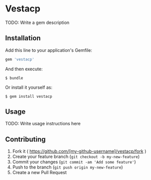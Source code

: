 # Vestacp

TODO: Write a gem description

## Installation

Add this line to your application's Gemfile:

```ruby
gem 'vestacp'
```

And then execute:

    $ bundle

Or install it yourself as:

    $ gem install vestacp

## Usage

TODO: Write usage instructions here

## Contributing

1. Fork it ( https://github.com/[my-github-username]/vestacp/fork )
2. Create your feature branch (`git checkout -b my-new-feature`)
3. Commit your changes (`git commit -am 'Add some feature'`)
4. Push to the branch (`git push origin my-new-feature`)
5. Create a new Pull Request
